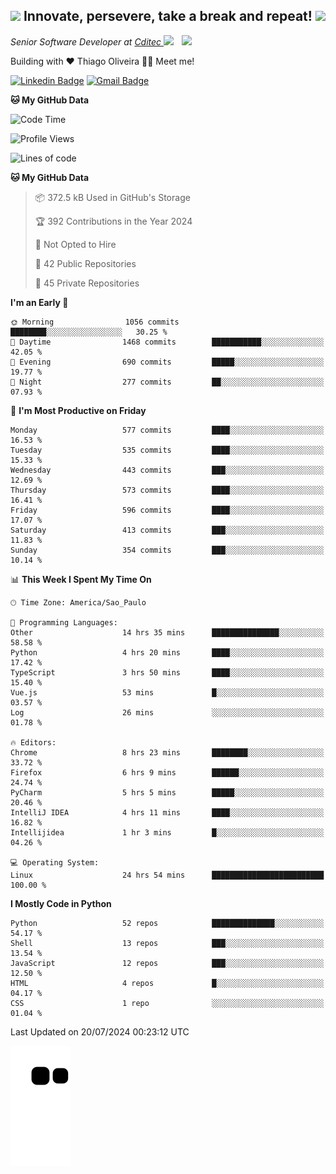<h2><img src="https://emojis.slackmojis.com/emojis/images/1531849430/4246/blob-sunglasses.gif?1531849430" width="30"/> Innovate, persevere, take a break and repeat! <img src="https://media.giphy.com/media/12oufCB0MyZ1Go/giphy.gif" width="50"></h2>
<img align='right' src="https://media.giphy.com/media/M9gbBd9nbDrOTu1Mqx/giphy.gif" width="230">
<p><em>Senior Software Developer at <a href="https://www.cditec.com.br/">Cditec
</a><img src="https://media.giphy.com/media/WUlplcMpOCEmTGBtBW/giphy.gif" width="30"> 
</em></p>



Building with ❤️ Thiago Oliveira 👋🏽 Meet me!

[![Linkedin Badge](https://img.shields.io/badge/-Thiago-blue?style=flat-square&logo=Linkedin&logoColor=white&link=https://www.linkedin.com/in/tgmarinho/)](https://www.linkedin.com/in/thiagoceconelo/) 
[![Gmail Badge](https://img.shields.io/badge/-thiceconelo@gmail.com-c14438?style=flat-square&logo=Gmail&logoColor=white&link=mailto:thiceconelo@gmail.com)](mailto:thiceconelo@gmail.com)

</em></p>

<!-- <span style="height ">
![Anurag's GitHub stats](https://github-readme-stats.vercel.app/api?username=arthurspk&show_icons=true&theme=tokyonight)
</span> -->

**🐱 My GitHub Data** 
<!--START_SECTION:waka-->
![Code Time](http://img.shields.io/badge/Code%20Time-1%2C496%20hrs%2036%20mins-blue)

![Profile Views](http://img.shields.io/badge/Profile%20Views-0-blue)

![Lines of code](https://img.shields.io/badge/From%20Hello%20World%20I%27ve%20Written-4.9%20million%20lines%20of%20code-blue)

**🐱 My GitHub Data** 

> 📦 372.5 kB Used in GitHub's Storage 
 > 
> 🏆 392 Contributions in the Year 2024
 > 
> 🚫 Not Opted to Hire
 > 
> 📜 42 Public Repositories 
 > 
> 🔑 45 Private Repositories 
 > 
**I'm an Early 🐤** 

```text
🌞 Morning                1056 commits        ████████░░░░░░░░░░░░░░░░░   30.25 % 
🌆 Daytime                1468 commits        ███████████░░░░░░░░░░░░░░   42.05 % 
🌃 Evening                690 commits         █████░░░░░░░░░░░░░░░░░░░░   19.77 % 
🌙 Night                  277 commits         ██░░░░░░░░░░░░░░░░░░░░░░░   07.93 % 
```
📅 **I'm Most Productive on Friday** 

```text
Monday                   577 commits         ████░░░░░░░░░░░░░░░░░░░░░   16.53 % 
Tuesday                  535 commits         ████░░░░░░░░░░░░░░░░░░░░░   15.33 % 
Wednesday                443 commits         ███░░░░░░░░░░░░░░░░░░░░░░   12.69 % 
Thursday                 573 commits         ████░░░░░░░░░░░░░░░░░░░░░   16.41 % 
Friday                   596 commits         ████░░░░░░░░░░░░░░░░░░░░░   17.07 % 
Saturday                 413 commits         ███░░░░░░░░░░░░░░░░░░░░░░   11.83 % 
Sunday                   354 commits         ███░░░░░░░░░░░░░░░░░░░░░░   10.14 % 
```


📊 **This Week I Spent My Time On** 

```text
🕑︎ Time Zone: America/Sao_Paulo

💬 Programming Languages: 
Other                    14 hrs 35 mins      ███████████████░░░░░░░░░░   58.58 % 
Python                   4 hrs 20 mins       ████░░░░░░░░░░░░░░░░░░░░░   17.42 % 
TypeScript               3 hrs 50 mins       ████░░░░░░░░░░░░░░░░░░░░░   15.40 % 
Vue.js                   53 mins             █░░░░░░░░░░░░░░░░░░░░░░░░   03.57 % 
Log                      26 mins             ░░░░░░░░░░░░░░░░░░░░░░░░░   01.78 % 

🔥 Editors: 
Chrome                   8 hrs 23 mins       ████████░░░░░░░░░░░░░░░░░   33.72 % 
Firefox                  6 hrs 9 mins        ██████░░░░░░░░░░░░░░░░░░░   24.74 % 
PyCharm                  5 hrs 5 mins        █████░░░░░░░░░░░░░░░░░░░░   20.46 % 
IntelliJ IDEA            4 hrs 11 mins       ████░░░░░░░░░░░░░░░░░░░░░   16.82 % 
Intellijidea             1 hr 3 mins         █░░░░░░░░░░░░░░░░░░░░░░░░   04.26 % 

💻 Operating System: 
Linux                    24 hrs 54 mins      █████████████████████████   100.00 % 
```

**I Mostly Code in Python** 

```text
Python                   52 repos            ██████████████░░░░░░░░░░░   54.17 % 
Shell                    13 repos            ███░░░░░░░░░░░░░░░░░░░░░░   13.54 % 
JavaScript               12 repos            ███░░░░░░░░░░░░░░░░░░░░░░   12.50 % 
HTML                     4 repos             █░░░░░░░░░░░░░░░░░░░░░░░░   04.17 % 
CSS                      1 repo              ░░░░░░░░░░░░░░░░░░░░░░░░░   01.04 % 
```




 Last Updated on 20/07/2024 00:23:12 UTC
<!--END_SECTION:waka-->

![Snake animation](https://github.com/rafaballerini/rafaballerini/blob/output/github-contribution-grid-snake.svg)


<!---
ceconelo/ceconelo is a ✨ special ✨ repository because its `README.md` (this file) appears on your GitHub profile.
You can click the Preview link to take a look at your changes.
--->
